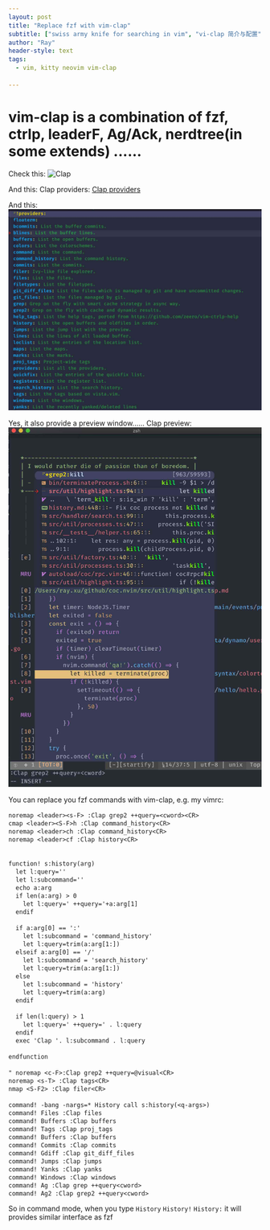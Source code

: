 ```yaml
---
layout: post
title: "Replace fzf with vim-clap"
subtitle: ["swiss army knife for searching in vim", "vi-clap 简介与配置"]
author: "Ray"
header-style: text
tags:
  - vim, kitty neovim vim-clap

---
```



# vim-clap is a combination of fzf, ctrlp, leaderF, Ag/Ack, nerdtree(in some extends) ......

Check this:
![Clap](https://user-images.githubusercontent.com/8850248/73323347-24467380-4282-11ea-8dac-5ef5a1ee63bb.gif)

And this:
Clap providers:
[Clap providers](https://github.com/liuchengxu/vim-clap#providers)

And this:
![Clap providers](https://raw.githubusercontent.com/ray-x/ray-x.github.io/master/img/clap-providers.jpg)

Yes, it also provide a preview window......
Clap preview:
![Clap preview window](https://raw.githubusercontent.com/ray-x/ray-x.github.io/master/img/clap-preview.jpg)


You can replace you fzf commands with vim-clap, e.g. my vimrc:
```vim
noremap <leader><s-F> :Clap grep2 ++query=<cword><CR>
cmap <leader><S-F>h :Clap command_history<CR>
noremap <leader>ch :Clap command_history<CR>
noremap <leader>cf :Clap history<CR>


function! s:history(arg)
  let l:query=''
  let l:subcommand=''
  echo a:arg
  if len(a:arg) > 0
  	let l:query=' ++query='+a:arg[1]
  endif

  if a:arg[0] == ':'
    let l:subcommand = 'command_history'
    let l:query=trim(a:arg[1:])
  elseif a:arg[0] == '/'
    let l:subcommand = 'search_history'
    let l:query=trim(a:arg[1:])
  else
    let l:subcommand = 'history'
    let l:query=trim(a:arg)
  endif

  if len(l:query) > 1
    let l:query=' ++query=' . l:query
  endif
  exec 'Clap '. l:subcommand . l:query

endfunction

" noremap <c-F>:Clap grep2 ++query=@visual<CR>
noremap <s-T> :Clap tags<CR>
nmap <S-F2> :Clap filer<CR>

command! -bang -nargs=* History call s:history(<q-args>)
command! Files :Clap files
command! Buffers :Clap buffers
command! Tags :Clap proj_tags
command! Buffers :Clap buffers
command! Commits :Clap commits
command! Gdiff :Clap git_diff_files
command! Jumps :Clap jumps
command! Yanks :Clap yanks
command! Windows :Clap windows
command! Ag :Clap grep ++query<cword>
command! Ag2 :Clap grep2 ++query<cword>

```

So in command mode, when you type `History` `History!` `History:` it will provides similar interface as fzf
